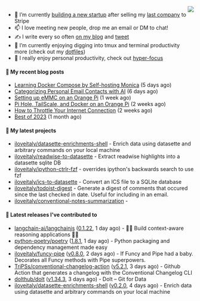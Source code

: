 <img align="right" src="https://github-readme-stats.vercel.app/api?username=iloveitaly&show_icons=true&text_color=718096&hide_title=true"/>

- 🔭 I’m currently [building a new startup](https://mikebian.co/bye-stripe-on-to-the-next-adventure/) after selling my [last company](https://suitesync.io) to Stripe
- 📫 I love meeting new people, drop me an email or DM to chat!
- ✍️ I write every so often [on my blog](http://mikebian.co/) and [tweet](https://twitter.com/mike_bianco)
- 🌱 I’m currently enjoying digging into tmux and terminal productivity more (check out my [dotfiles](https://github.com/iloveitaly/dotfiles))
- 💬 I really enjoy personal productivity, check out [hyper-focus](https://github.com/iloveitaly/hyper-focus)

#### 📜 My recent blog posts


- [Learning Docker Compose by Self-hosting Monica](https://mikebian.co/learning-docker-compose-by-self-hosting-monica/) (5 days ago)
- [Categorizing Personal Email Contacts with AI](https://mikebian.co/categorizing-personal-email-contacts-with-ai/) (6 days ago)
- [Setting up eMMC on an Orange Pi](https://mikebian.co/setting-up-emmc-on-an-orange-pi/) (1 week ago)
- [Pi Hole, TailScale, and Docker on an Orange Pi](https://mikebian.co/pi-hole-tailscale-and-docker-on-an-orange-pi/) (2 weeks ago)
- [How to Throttle Your Internet Connection](https://mikebian.co/how-to-throttle-your-internet-connection/) (2 weeks ago)
- [Best of 2023](https://mikebian.co/best-of-2023/) (1 month ago)

#### 🌱 My latest projects


- [iloveitaly/datasette-enrichments-shell](https://github.com/iloveitaly/datasette-enrichments-shell) - Enrich data using datasette and arbitrary commands on your local machine
- [iloveitaly/readwise-to-datasette](https://github.com/iloveitaly/readwise-to-datasette) - Extract readwise highlights into a datasette sqlite DB
- [iloveitaly/ipython-ctrlr-fzf](https://github.com/iloveitaly/ipython-ctrlr-fzf) - overrides ipython&#39;s backwards search to use fzf
- [iloveitaly/ics-to-datasette](https://github.com/iloveitaly/ics-to-datasette) - Convert an ICS file to a SQLite database
- [iloveitaly/todoist-digest](https://github.com/iloveitaly/todoist-digest) - Generate a digest of comments that occured since the last checked in date. Useful for including in an email.
- [iloveitaly/conventional-notes-summarization](https://github.com/iloveitaly/conventional-notes-summarization) - 

#### 🔭 Latest releases I've contributed to


- [langchain-ai/langchainjs](https://github.com/langchain-ai/langchainjs) ([0.1.22](https://github.com/langchain-ai/langchainjs/releases/tag/0.1.22), 1 day ago) - 🦜🔗 Build context-aware reasoning applications 🦜🔗
- [python-poetry/poetry](https://github.com/python-poetry/poetry) ([1.8.1](https://github.com/python-poetry/poetry/releases/tag/1.8.1), 1 day ago) - Python packaging and dependency management made easy
- [iloveitaly/funcy-pipe](https://github.com/iloveitaly/funcy-pipe) ([v0.8.0](https://github.com/iloveitaly/funcy-pipe/releases/tag/v0.8.0), 2 days ago) - If Funcy and Pipe had a baby. Decorates all Funcy methods with Pipe superpowers.
- [TriPSs/conventional-changelog-action](https://github.com/TriPSs/conventional-changelog-action) ([v5.2.1](https://github.com/TriPSs/conventional-changelog-action/releases/tag/v5.2.1), 3 days ago) - Github Action that generates a changelog with the Conventional Changelog CLI
- [dolthub/dolt](https://github.com/dolthub/dolt) ([v1.34.3](https://github.com/dolthub/dolt/releases/tag/v1.34.3), 3 days ago) - Dolt – Git for Data
- [iloveitaly/datasette-enrichments-shell](https://github.com/iloveitaly/datasette-enrichments-shell) ([v0.2.0](https://github.com/iloveitaly/datasette-enrichments-shell/releases/tag/v0.2.0), 4 days ago) - Enrich data using datasette and arbitrary commands on your local machine
